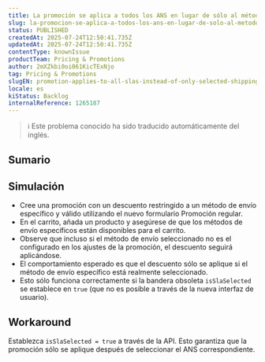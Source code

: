 ```yaml
---
title: La promoción se aplica a todos los ANS en lugar de sólo al método de envío seleccionado
slug: la-promocion-se-aplica-a-todos-los-ans-en-lugar-de-solo-al-metodo-de-envio-seleccionado
status: PUBLISHED
createdAt: 2025-07-24T12:50:41.735Z
updatedAt: 2025-07-24T12:50:41.735Z
contentType: knownIssue
productTeam: Pricing & Promotions
author: 2mXZkbi0oi061KicTExNjo
tag: Pricing & Promotions
slugEN: promotion-applies-to-all-slas-instead-of-only-selected-shipping-method
locale: es
kiStatus: Backlog
internalReference: 1265187
---
```


>ℹ️ Este problema conocido ha sido traducido automáticamente del inglés.

## Sumario

## Simulación



- Cree una promoción con un descuento restringido a un método de envío específico y válido utilizando el nuevo formulario Promoción regular.
- En el carrito, añada un producto y asegúrese de que los métodos de envío específicos están disponibles para el carrito.
- Observe que incluso si el método de envío seleccionado no es el configurado en los ajustes de la promoción, el descuento seguirá aplicándose.
- El comportamiento esperado es que el descuento sólo se aplique si el método de envío específico está realmente seleccionado.
- Esto sólo funciona correctamente si la bandera obsoleta `isSlaSelected` se establece en `true` (que no es posible a través de la nueva interfaz de usuario).

## Workaround


Establezca `isSlaSelected = true` a través de la API. Esto garantiza que la promoción sólo se aplique después de seleccionar el ANS correspondiente.



